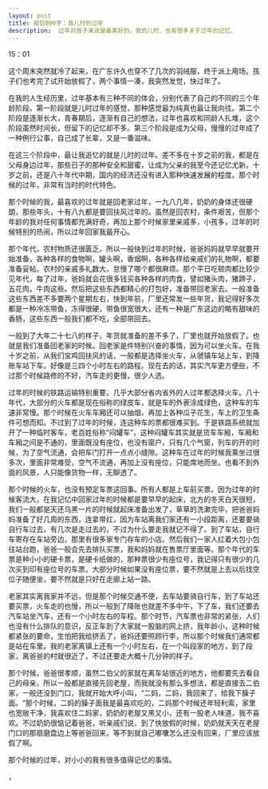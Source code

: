 ```yaml
---
layout: post
title: 每日800字：我儿时的过年
description:  过年对孩子来说是最美好的，我的儿时，也有很多关于过年的记忆。
---
```

15：01

这个周末突然就冷了起来，在广东许久也穿不了几次的羽绒服，终于派上用场。孩子们也考完了试开始放假了，两个事情一凑，我突然发觉，快过年了。

在我的人生经历里，过年基本有三种不同的体会，分别代表了自己的不同的三个年龄阶段。第一阶段就是儿时过年的感觉，那种感觉最为纯真也最让我向往。第二个阶段是逐渐长大，青春期后，逐渐有自己的想法，过年也喜欢和同龄人扎堆，这个阶段虽然时间长，但留下的记忆却不多。第三个阶段是成为父母，慢慢的过年成了一种例行公事，自己成了长辈，又是一番滋味。

在这三个阶段中，最让我追忆的就是儿时的过年。差不多在十岁之前的我，都是在父母身边过年，那些日子的那种安全和甜蜜，让成为父亲的我至今还记忆尤新。十岁之前，还是八十年代中期，国内的经济还没有进入那种快速发展的程度。那个时候的过年，非常有当时的时代特色。

那个时候的我，最喜欢的过年就是回老家过年，一九八几年，奶奶的身体还很硬朗，那些年头，十有八九都是要回扶风过年的。虽然是回农村，条件艰苦，但那个年龄的我对任何事情都充满好奇，再加上那个时候家里亲戚多，小孩多，过年的时候特别的热闹，所以过年回家我最开心。

那个年代，农村物质还很匮乏，所以一般快到过年的时候，爸爸妈妈就早早就要开始准备，各种各样的食物啊，罐头啊，香烟啊，各种各样给亲戚们的礼物啊，都要准备妥帖。农村的亲戚多礼数大，怠慢了哪个都很麻烦。那个平日吃顿肉都比较少见年代，每了过年，爸妈就会花很多钱买各种各样的肉食，譬如猪头肉，猪蹄子，五花肉，牛肉这些。然后把这些东西都精心的打包好，准备带回老家去。一般准备这些东西差不多要两个星期左右，快到年前，厂里还常发一些年货，我记得好多次都是一种冷冻带鱼，冻得很硬，带鱼很宽很大，还有一种是广东这边的略有甜味的香肠，这些东西一般我们都不吃，全部带回去。

一般到了大年二十七八的样子，年货就准备的差不多了，厂里也就开始放假了。也就是我们准备回老家的时候。回老家是件特别兴奋的事情，因为可以坐火车。在我十岁之前，从我们宝鸡回扶风的话，一般都是选择坐火车，从虢镇车站上车，到降账车站下车。好像是三四个小时左右的路程。现在去的话，其实汽车更方便些，不过那个时候路修的不好，汽车走的更慢，很少人选。

过年的时候的铁路运输特别重要。几乎大部分省内省外的人过年都选择火车。八十年代，大部分的火车都是现在俗称的绿皮车，就是车的外表涂成绿色，这种车的车速非常慢。那个时候在火车车厢还可以抽烟，再加上各种瓜子花生，车上的卫生条件可想而知。不过到了过年的时候，连这种车的票都很难买到。于是铁路系统就加开了一种临时客车，老百姓俗称“闷罐车”，这种闷罐车其实就是货车车厢，车厢和车厢之间是不通的，里面既没有座位，也没有窗户，只有几个气窗，列车的开的时候，为了空气流通，会把车门打开一点点小缝隙。这种车在过年的时候我乘坐过很多次，里面非常难受，空气不流通，再加上没有座位，只能席地而坐。也看不到外面的风景，人只能像货物一样，无聊透了。

那个时候的火车，也没有预定车票这回事。所有人都是上车前买票。因为过年的时候客流大，在我记忆中回家过年的时候都是要早早的起床，北方的冬天白天很短，我们一般都是天还乌黑一片的时候就起床准备出发了，草草的洗漱完毕，把爸爸妈妈准备了好几周的东西，连拿带扛，因为车站离我们家还有一小段距离，还要要骑自行车过去，有几次是走过去的，不过为什么要走我就记不得了。到了车站，自行车寄存在车站旁边，那里有很多家专门存车的小店。然后我们一家人扛着大包小包往站台跑，爸爸一般会先去排队买票，我和妈妈就在售票厅里面等。那个年代的车票是种小小的硬卡票，是硬卡纸做的，那种票很少有座位号，我记得只有很少的几次买到印有座位号的车票。大部分时候如果没有座位票，要不然就是上去以后找空位子随便坐，要不然就是只好在走廊上站一路。

老家其实离我家并不远，但是那个时候交通不便，去车站要骑自行车，到了车站还要买票，火车走的也慢，所以一般到了降账也就差不多中午，下了车，我们还要去汽车站坐汽车，还有一个小时左右的车程。那个时节，汽车票也非常的紧张，人们也没有什么排队的意识，反正车到了大家就一股脑的网上挤，我年龄小，这种时候都紧张的要命，生怕把我给挤丢了，爸妈还要照顾行李，所以那个时候我们通常都是站在车里。我的老家离镇上还有一个小时左右，在一个叫段家的地方，到了段家，离爸爸的村就很近了，不过还要走大概十几分钟的样子。

那个时候，爸爸很孝顺，虽然二伯父的家就在离车站很近的地方，他都要先去看自己的母亲，所以一般都是直接先回老屋，而我就没有那么多想法，都是直接去二伯家，一般还没到门口，我就开始大呼小叫，“二妈，二妈，我回来了，给我下臊子面。“那个时候，二妈的臊子面我是最喜欢吃的，二妈那个时候还年轻利索，家里也宽敞干净，我喜欢住二妈家，奶奶的老屋又黑又小，还有一股老人味道，我不喜欢。不过奶奶很惦记着爸爸，听亲戚们说，到了快放假的时候，奶奶就天天在老屋门口的那扇磨盘边上等爸爸回来，等不到就自己嘟囔怎么还没有回来，厂里应该放假了啊。

那个时候的过年，对小小的我有很多值得记忆的事情。







 ，





